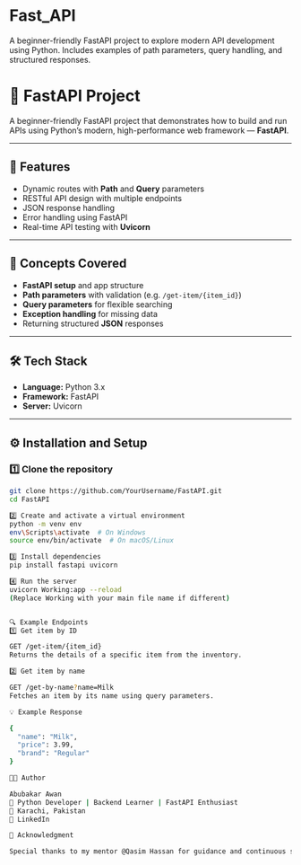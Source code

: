 # Fast_API
A beginner-friendly FastAPI project to explore modern API development using Python. Includes examples of path parameters, query handling, and structured responses.

# 🚀 FastAPI Project

A beginner-friendly FastAPI project that demonstrates how to build and run APIs using Python’s modern, high-performance web framework — **FastAPI**.

---

## 🧩 Features

- Dynamic routes with **Path** and **Query** parameters  
- RESTful API design with multiple endpoints  
- JSON response handling  
- Error handling using FastAPI  
- Real-time API testing with **Uvicorn**

---

## 🧠 Concepts Covered

- **FastAPI setup** and app structure  
- **Path parameters** with validation (e.g. `/get-item/{item_id}`)  
- **Query parameters** for flexible searching  
- **Exception handling** for missing data  
- Returning structured **JSON** responses

---

## 🛠️ Tech Stack

- **Language:** Python 3.x  
- **Framework:** FastAPI  
- **Server:** Uvicorn  

---

## ⚙️ Installation and Setup

### 1️⃣ Clone the repository 
```bash
git clone https://github.com/YourUsername/FastAPI.git
cd FastAPI

2️⃣ Create and activate a virtual environment
python -m venv env
env\Scripts\activate  # On Windows
source env/bin/activate  # On macOS/Linux

3️⃣ Install dependencies
pip install fastapi uvicorn

4️⃣ Run the server
uvicorn Working:app --reload
(Replace Working with your main file name if different)


🔍 Example Endpoints
1️⃣ Get item by ID

GET /get-item/{item_id}
Returns the details of a specific item from the inventory.

2️⃣ Get item by name

GET /get-by-name?name=Milk
Fetches an item by its name using query parameters.

💡 Example Response

{
  "name": "Milk",
  "price": 3.99,
  "brand": "Regular"
}

🧑‍💻 Author

Abubakar Awan
💼 Python Developer | Backend Learner | FastAPI Enthusiast
📍 Karachi, Pakistan
🔗 LinkedIn

🌟 Acknowledgment

Special thanks to my mentor @Qasim Hassan for guidance and continuous support throughout my FastAPI learning journey.

